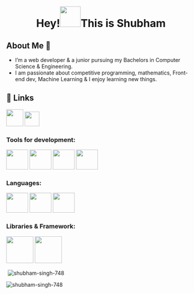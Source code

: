 <h1 align="center">Hey!<img src="https://cdn3.emoji.gg/emojis/wavegif_1860.gif" width="auto" height="55px">This is Shubham</h1>
  
## About Me 🚀
* I’m a web developer & a junior pursuing my Bachelors in Computer Science & Engineering. 
* I am passionate about competitive programming, mathematics, Front-end dev, Machine Learning & I enjoy learning new things.


## 🔗 Links
<a href="https://bit.ly/3YNDuvV"><img src="https://cdn-icons-png.flaticon.com/512/2626/2626273.png" alt="" width="45" height="45"></a>
<a href="https://bit.ly/3lqPdlP"><img src="https://upload.wikimedia.org/wikipedia/commons/thumb/4/4f/Twitter-logo.svg/512px-Twitter-logo.svg.png?20220821125553" alt="" width="39" height="39"></a>
<h3 align="left">
<p align="left">
  
 <h3 align="left">Tools for development:</h3>
    <p> <img src="https://cdn.pixabay.com/photo/2017/08/05/11/16/logo-2582748_1280.png" height="53px" width="58px">
        <img src="https://cdn.pixabay.com/photo/2017/08/05/11/16/logo-2582747_640.png" height="53px" width="58px">
        <img src="https://git-scm.com/images/logos/downloads/Git-Icon-1788C.png" height="53px" width="58px">
        <img src="https://w7.pngwing.com/pngs/512/824/png-transparent-visual-studio-code-hd-logo-thumbnail.png"
            height="53px" width="58px">
    </p>
    
  <h3 align="left">Languages:</h3>
    <p> <img src="https://i.pinimg.com/736x/a2/dc/32/a2dc3249364449a49f01a6275d277b8c.jpg" height="53px" width="58px">
        <img src="https://www.citypng.com/public/uploads/preview/js-javascript-round-logo-icon-png-11662226392lsrrajcm0y.png"
            height="53px" width="58px">
        <img src="https://upload.wikimedia.org/wikipedia/commons/thumb/c/c3/Python-logo-notext.svg/1200px-Python-logo-notext.svg.png"
            height="53px" width="58px">
    </p>
    
  <h3 align="left">Libraries & Framework:</h3>
    <p> <img src="https://cdn4.iconfinder.com/data/icons/logos-3/600/React.js_logo-512.png" height="71px" width="72px">
        <img src="https://miro.medium.com/max/800/1*bc9pmTiyKR0WNPka2w3e0Q.png" height="71px" width="72px">
    </p>
  
<p>&nbsp;<img align="center" src="https://github-readme-stats.vercel.app/api?username=shubham-singh-748&show_icons=true&locale=en" alt="shubham-singh-748" /></p>
<p align="left"> <img src="https://komarev.com/ghpvc/?username=shubham-singh-748&label=Profile Views&color=0e75b6&style=flat" alt="shubham-singh-748" /> </p>

